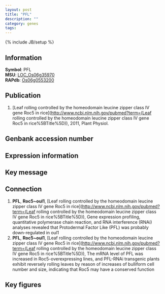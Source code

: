 ```yaml
---
layout: post
title: "PFL"
description: ""
category: genes
tags: 
---
```

{% include JB/setup %}

## Information
__Symbol__: PFL  
__MSU__: [LOC_Os06g35970](http://rice.plantbiology.msu.edu/cgi-bin/ORF_infopage.cgi?orf=LOC_Os06g35970)  
__RAPdb__: [Os06g0553200](http://rapdb.dna.affrc.go.jp/viewer/gbrowse_details/irgsp1?name=Os06g0553200)  

## Publication
1. [Leaf rolling controlled by the homeodomain leucine zipper class IV gene Roc5 in rice](http://www.ncbi.nlm.nih.gov/pubmed?term=(Leaf rolling controlled by the homeodomain leucine zipper class IV gene Roc5 in rice%5BTitle%5D)), 2011, Plant Physiol.

## Genbank accession number

## Expression information

## Key message

## Connection
1. __PFL__, __Roc5~oul1__, [Leaf rolling controlled by the homeodomain leucine zipper class IV gene Roc5 in rice](http://www.ncbi.nlm.nih.gov/pubmed?term=(Leaf rolling controlled by the homeodomain leucine zipper class IV gene Roc5 in rice%5BTitle%5D)),  Gene expression profiling, quantitative polymerase chain reaction, and RNA interference (RNAi) analyses revealed that Protodermal Factor Like (PFL) was probably down-regulated in oul1
2. __PFL__, __Roc5~oul1__, [Leaf rolling controlled by the homeodomain leucine zipper class IV gene Roc5 in rice](http://www.ncbi.nlm.nih.gov/pubmed?term=(Leaf rolling controlled by the homeodomain leucine zipper class IV gene Roc5 in rice%5BTitle%5D)),  The mRNA level of PFL was increased in Roc5-overexpressing lines, and PFL-RNAi transgenic plants exhibit reversely rolling leaves by reason of increases of bulliform cell number and size, indicating that Roc5 may have a conserved function

## Key figures


